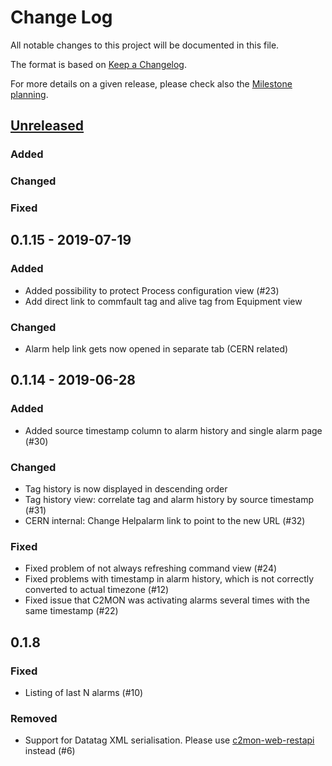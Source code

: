 # Change Log
All notable changes to this project will be documented in this file.

The format is based on [Keep a Changelog](http://keepachangelog.com/).

For more details on a given release, please check also the [Milestone planning](https://gitlab.cern.ch/c2mon/c2mon-web-ui/milestones?state=all).

## [Unreleased]
### Added

### Changed

### Fixed

## 0.1.15 - 2019-07-19
### Added
-  Added possibility to protect Process configuration view (#23)
-  Add direct link to commfault tag and alive tag from Equipment view

### Changed
- Alarm help link gets now opened in separate tab (CERN related)


## 0.1.14 - 2019-06-28
### Added
- Added source timestamp column to alarm history and single alarm page (#30)

### Changed
- Tag history is now displayed in descending order
- Tag history view: correlate tag and alarm history by source timestamp (#31)
- CERN internal: Change Helpalarm link to point to the new URL (#32)

### Fixed
- Fixed problem of not always refreshing command view (#24)
- Fixed problems with timestamp in alarm history, which is not correctly converted to actual timezone (#12)
- Fixed issue that C2MON was activating alarms several times with the same timestamp (#22)


## 0.1.8 
### Fixed
- Listing of last N alarms (#10)

### Removed
- Support for Datatag XML serialisation. Please use [c2mon-web-restapi](https://github.com/c2mon/c2mon-web-restapi) instead (#6)



[Unreleased]: https://gitlab.cern.ch/c2mon/c2mon-web-ui/milestones/3
[0.1.9]: https://gitlab.cern.ch/c2mon/c2mon-web-ui/milestones/2
[0.1.8]: https://gitlab.cern.ch/c2mon/c2mon-web-ui/milestones/1